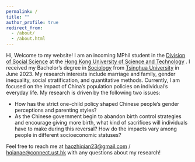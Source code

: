 ```yaml
---
permalink: /
title: ""
author_profile: true
redirect_from: 
  - /about/
  - /about.html
---
```

Hi, Welcome to my website! I am an incoming MPhil student in the  [Division of Social Science](https://sosc.hkust.edu.hk/)  at the  [Hong Kong University of Science and Technology](https://hkust.edu.hk/) . I received my Bachelor’s degree in  [Sociology](https://www.soc.tsinghua.edu.cn/)  from  [Tsinghua University](https://www.tsinghua.edu.cn/)  in June 2023.
My research interests include marriage and family, gender inequality, social stratification, and quantitative methods. Currently, I am focused on the impact of China’s population policies on individual’s everyday life. My research is driven by the following two issues:
* How has the strict one-child policy shaped Chinese people’s gender perceptions and parenting styles?
* As the Chinese government begin to abandon birth control strategies and encourage giving more birth, what kind of sacrifices will individuals have to make during this reversal? How do the impacts vary among people in different socioeconomic statuses?
  
Feel free to reach me at  [haozhiqian23@gmail.com](mailto:haozhiqian23@gmail.com) / [hqianae@connect.ust.hk](mailto:hqianae@connect.ust.hk) with any questions about my research!
